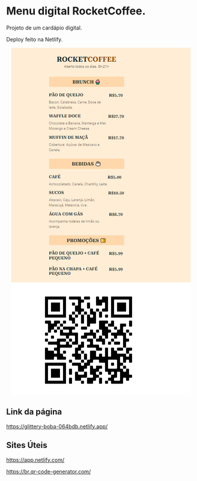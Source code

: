 # Menu digital RocketCoffee.
Projeto de um cardápio digital. 

 Deploy feito na Netlify. 

 <p align="center">
  <img src=".github/rocketCoffee.png">
</p>

## Link da página
https://glittery-boba-064bdb.netlify.app/

## Sites Úteis

https://app.netlify.com/

https://br.qr-code-generator.com/


